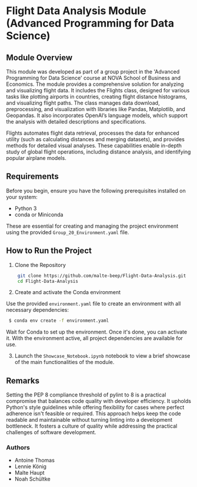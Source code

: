 # Flight Data Analysis Module (Advanced Programming for Data Science)
## Module Overview

This module was developed as part of a group project in the 'Advanced Programming for Data Science' course at NOVA School of Business and Economics. The module provides a comprehensive solution for analyzing and visualizing flight data. It includes the Flights class, designed for various tasks like plotting airports in countries, creating flight distance histograms, and visualizing flight paths. The class manages data download, preprocessing, and visualization with libraries like Pandas, Matplotlib, and Geopandas. It also incorporates OpenAI’s language models, which support the analysis with detailed descriptions and specifications.

Flights automates flight data retrieval, processes the data for enhanced utility (such as calculating distances and merging datasets), and provides methods for detailed visual analyses. These capabilities enable in-depth study of global flight operations, including distance analysis, and identifying popular airplane models.

## Requirements

Before you begin, ensure you have the following prerequisites installed on your system:
- Python 3
- conda or Miniconda

These are essential for creating and managing the project environment using the provided `Group_20_Environment.yaml` file.

## How to Run the Project

1. Clone the Repository
   ```sh
    git clone https://github.com/malte-beep/Flight-Data-Analysis.git
    cd Flight-Data-Analysis
    ```

3. Create and activate the Conda environment
  
  Use the provided `environment.yaml` file to create an environment with all necessary dependencies:
   ```sh
    $ conda env create -f environment.yaml
   ```
  Wait for Conda to set up the environment. Once it's done, you can activate it. With the environment active, all project dependencies are available for use.

3. Launch the `Showcase_Notebook.ipynb` notebook to view a brief showcase of the main functionalities of the module.

## Remarks

Setting the PEP 8 compliance threshold of pylint to 8 is a practical compromise that balances code quality with developer efficiency. It upholds Python's style guidelines while offering flexibility for cases where perfect adherence isn't feasible or required. This approach helps keep the code readable and maintainable without turning linting into a development bottleneck. It fosters a culture of quality while addressing the practical challenges of software development.

### Authors

- Antoine Thomas
- Lennie König
- Malte Haupt
- Noah Schültke
